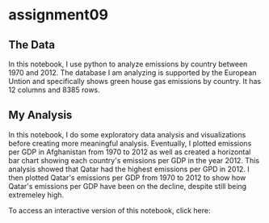 # assignment09

## The Data
In this notebook, I use python to analyze emissions by country between 1970 and 2012. The database I am analyzing is supported by the European Untion and specifically shows green house gas emissions by country. It has 12 columns and 8385 rows. 

## My Analysis
In this notebook, I do some exploratory data analysis and visualizations before creating more meaningful analysis. Eventually, I plotted emissions per GDP in Afghanistan from 1970 to 2012 as well as created a horizontal bar chart showing each country's emissions per GDP in the year 2012. This analysis showed that Qatar had the highest emissions per GPD in 2012. I then plotted Qatar's emissions per GDP from 1970 to 2012 to show how Qatar's emissions per GDP have been on the decline, despite still being extremeley high. 

To access an interactive version of this notebook, click here: 